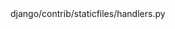 <change>
<file change-number-for-this-file="1">django/contrib/staticfiles/handlers.py</file>
<original line-count="7" no-ellipsis="true"><![CDATA[
    async def get_response_async(self, request):
        try:
            return await sync_to_async(self.serve, thread_sensitive=True)(request)
        except Http404 as e:
            return await sync_to_async(response_for_exception, thread_sensitive=True)(request, e)
]]></original>
<modified no-ellipsis="true"><![CDATA[
    async def get_response_async(self, request):
        from asgiref.sync import sync_to_async
        try:
            return await sync_to_async(self.serve, thread_sensitive=True)(request)
        except Http404 as e:
            return await sync_to_async(response_for_exception, thread_sensitive=True)(request, e)
]]></modified>
</change>